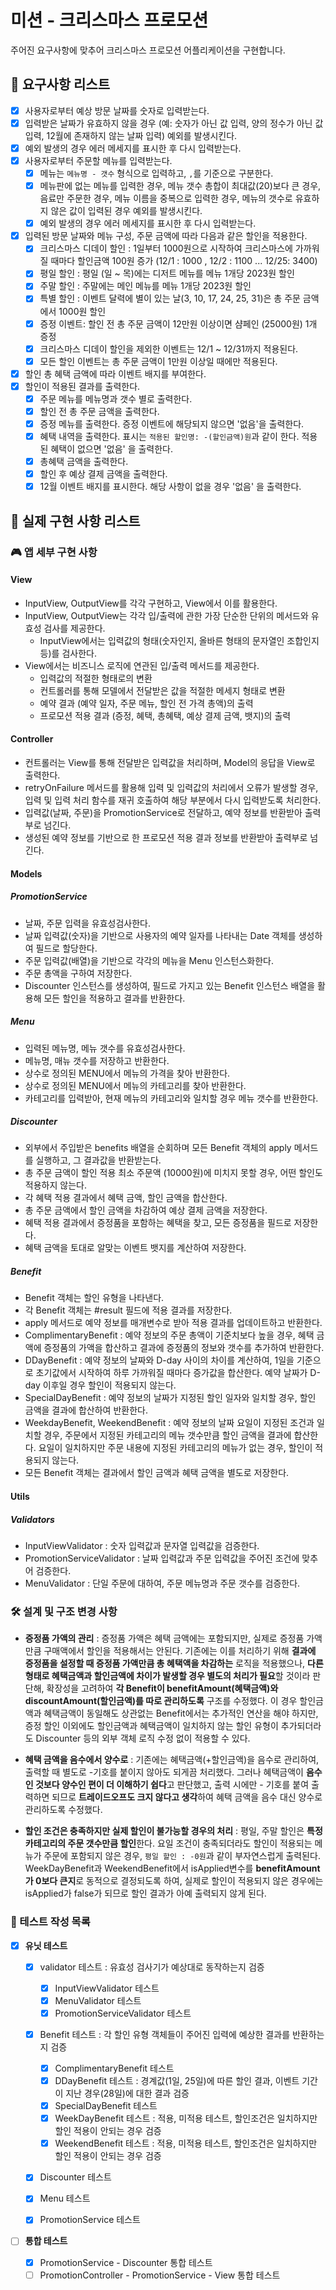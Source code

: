# 미션 - 크리스마스 프로모션

주어진 요구사항에 맞추어 크리스마스 프로모션 어플리케이션을 구현합니다.

## 🤔 요구사항 리스트

- [x] 사용자로부터 예상 방문 날짜를 숫자로 입력받는다.
- [x] 입력받은 날짜가 유효하지 않을 경우 (예: 숫자가 아닌 값 입력, 양의 정수가 아닌 값 입력, 12월에 존재하지 않는 날짜 입력) 예외를 발생시킨다.
- [x] 예외 발생의 경우 에러 메세지를 표시한 후 다시 입력받는다.
- [x] 사용자로부터 주문할 메뉴를 입력받는다.
  - [x] 메뉴는 `메뉴명 - 갯수` 형식으로 입력하고, `,`를 기준으로 구분한다.
  - [x] 메뉴판에 없는 메뉴를 입력한 경우, 메뉴 갯수 총합이 최대값(20)보다 큰 경우, 음료만 주문한 경우, 메뉴 이름을 중복으로 입력한 경우, 메뉴의 갯수로 유효하지 않은 값이 입력된 경우 예외를 발생시킨다.
  - [x] 예외 발생의 경우 에러 메세지를 표시한 후 다시 입력받는다.
- [x] 입력된 방문 날짜와 메뉴 구성, 주문 금액에 따라 다음과 같은 할인을 적용한다.
  - [x] 크리스마스 디데이 할인 : 1일부터 1000원으로 시작하여 크리스마스에 가까워질 때마다 할인금액 100원 증가 (12/1 : 1000 , 12/2 : 1100 ... 12/25: 3400)
  - [x] 평일 할인 : 평일 (일 ~ 목)에는 디저트 메뉴를 메뉴 1개당 2023원 할인
  - [x] 주말 할인 : 주말에는 메인 메뉴를 메뉴 1개당 2023원 할인
  - [x] 특별 할인 : 이벤트 달력에 별이 있는 날(3, 10, 17, 24, 25, 31)은 총 주문 금액에서 1000원 할인
  - [x] 증정 이벤트: 할인 전 총 주문 금액이 12만원 이상이면 샴페인 (25000원) 1개 증정
  - [x] 크리스마스 디데이 할인을 제외한 이벤트는 12/1 ~ 12/31까지 적용된다.
  - [x] 모든 할인 이벤트는 총 주문 금액이 1만원 이상일 때에만 적용된다.
- [x] 할인 총 혜택 금액에 따라 이벤트 배지를 부여한다.
- [x] 할인이 적용된 결과를 출력한다.
  - [x] 주문 메뉴를 메뉴명과 갯수 별로 출력한다.
  - [x] 할인 전 총 주문 금액을 출력한다.
  - [x] 증정 메뉴를 출력한다. 증정 이벤트에 해당되지 않으면 '없음'을 출력한다.
  - [x] 혜택 내역을 출력한다. 표시는 `적용된 할인명: -(할인금액)원`과 같이 한다. 적용된 혜택이 없으면 '없음' 을 출력한다.
  - [x] 총혜택 금액을 출력한다.
  - [x] 할인 후 예상 결제 금액을 출력한다.
  - [x] 12월 이벤트 배지를 표시한다. 해당 사항이 없을 경우 '없음' 을 출력한다.

## 🧐 실제 구현 사항 리스트

### 🎮 앱 세부 구현 사항

#### View

- InputView, OutputView를 각각 구현하고, View에서 이를 활용한다.
- InputView, OutputView는 각각 입/출력에 관한 가장 단순한 단위의 메서드와 유효성 검사를 제공한다.
  - InputView에서는 입력값의 형태(숫자인지, 올바른 형태의 문자열인 조합인지 등)를 검사한다.
- View에서는 비즈니스 로직에 연관된 입/출력 메서드를 제공한다.
  - 입력값의 적절한 형태로의 변환
  - 컨트롤러를 통해 모델에서 전달받은 값을 적절한 메세지 형태로 변환
  - 예약 결과 (예약 일자, 주문 메뉴, 할인 전 가격 총액)의 출력
  - 프로모션 적용 결과 (증정, 혜택, 총혜택, 예상 결제 금액, 뱃지)의 출력

#### Controller

- 컨트롤러는 View를 통해 전달받은 입력값을 처리하며, Model의 응답을 View로 출력한다.
- retryOnFailure 메서드를 활용해 입력 및 입력값의 처리에서 오류가 발생할 경우, 입력 및 입력 처리 함수를 재귀 호출하여 해당 부분에서 다시 입력받도록 처리한다.
- 입력값(날짜, 주문)을 PromotionService로 전달하고, 예약 정보를 반환받아 출력부로 넘긴다.
- 생성된 예약 정보를 기반으로 한 프로모션 적용 결과 정보를 반환받아 출력부로 넘긴다.

#### Models

##### PromotionService

- 날짜, 주문 입력을 유효성검사한다.
- 날짜 입력값(숫자)을 기반으로 사용자의 예약 일자를 나타내는 Date 객체를 생성하여 필드로 할당한다.
- 주문 입력값(배열)을 기반으로 각각의 메뉴을 Menu 인스턴스화한다.
- 주문 총액을 구하여 저장한다.
- Discounter 인스턴스를 생성하여, 필드로 가지고 있는 Benefit 인스턴스 배열을 활용해 모든 할인을 적용하고 결과를 반환한다.

##### Menu

- 입력된 메뉴명, 메뉴 갯수를 유효성검사한다.
- 메뉴명, 매뉴 갯수를 저장하고 반환한다.
- 상수로 정의된 MENU에서 메뉴의 가격을 찾아 반환한다.
- 상수로 정의된 MENU에서 메뉴의 카테고리를 찾아 반환한다.
- 카테고리를 입력받아, 현재 메뉴의 카테고리와 일치할 경우 메뉴 갯수를 반환한다.

##### Discounter

- 외부에서 주입받은 benefits 배열을 순회하며 모든 Benefit 객체의 apply 메서드를 실행하고, 그 결과값을 반환받는다.
- 총 주문 금액이 할인 적용 최소 주문액 (10000원)에 미치지 못할 경우, 어떤 할인도 적용하지 않는다.
- 각 혜택 적용 결과에서 혜택 금액, 할인 금액을 합산한다.
- 총 주문 금액에서 할인 금액을 차감하여 예상 결제 금액을 저장한다.
- 혜택 적용 결과에서 증정품을 포함하는 혜택을 찾고, 모든 증정품을 필드로 저장한다.
- 혜택 금액을 토대로 알맞는 이벤트 뱃지를 계산하여 저장한다.

##### Benefit

- Benefit 객체는 할인 유형을 나타낸다.
- 각 Benefit 객체는 #result 필드에 적용 결과를 저장한다.
- apply 메서드로 예약 정보를 매개변수로 받아 적용 결과를 업데이트하고 반환한다.
- ComplimentaryBenefit : 예약 정보의 주문 총액이 기준치보다 높을 경우, 혜택 금액에 증정품의 가액을 합산하고 결과에 증정품의 정보와 갯수를 추가하여 반환한다.
- DDayBenefit : 예약 정보의 날짜와 D-day 사이의 차이를 계산하여, 1일을 기준으로 초기값에서 시작하여 하루 가까워질 때마다 증가값을 합산한다. 예약 날짜가 D-day 이후일 경우 할인이 적용되지 않는다.
- SpecialDayBenefit : 예약 정보의 날짜가 지정된 할인 일자와 일치할 경우, 할인 금액을 결과에 합산하여 반환한다.
- WeekdayBenefit, WeekendBenefit : 예약 정보의 날짜 요일이 지정된 조건과 일치할 경우, 주문에서 지정된 카테고리의 메뉴 갯수만큼 할인 금액을 결과에 합산한다. 요일이 일치하지만 주문 내용에 지정된 카테고리의 메뉴가 없는 경우, 할인이 적용되지 않는다.
- 모든 Benefit 객체는 결과에서 할인 금액과 혜택 금액을 별도로 저장한다.

#### Utils

##### Validators

- InputViewValidator : 숫자 입력값과 문자열 입력값을 검증한다.
- PromotionServiceValidator : 날짜 입력값과 주문 입력값을 주어진 조건에 맞추어 검증한다.
- MenuValidator : 단일 주문에 대하여, 주문 메뉴명과 주문 갯수를 검증한다.

### 🛠 설계 및 구조 변경 사항

- **증정품 가액의 관리** : 증정품 가액은 혜택 금액에는 포함되지만, 실제로 증정품 가액 만큼 구매액에서 할인을 적용해서는 안된다. 기존에는 이를 처리하기 위해 **결과에 증정품을 설정할 때 증정품 가액만큼 총 혜택액을 차감하는** 로직을 적용했으나, **다른 형태로 혜택금액과 할인금액에 차이가 발생할 경우 별도의 처리가 필요**할 것이라 판단해, 확장성을 고려하여 **각 Benefit이 benefitAmount(혜택금액)와 discountAmount(할인금액)를 따로 관리하도록** 구조를 수정했다. 이 경우 할인금액과 혜택금액이 동일해도 상관없는 Benefit에서는 추가적인 연산을 해야 하지만, 증정 할인 이외에도 할인금액과 혜택금액이 일치하지 않는 할인 유형이 추가되더라도 Discounter 등의 외부 객체 로직 수정 없이 적용할 수 있다.

- **혜택 금액을 음수에서 양수로** : 기존에는 혜택금액(+할인금액)을 음수로 관리하여, 출력할 때 별도로 -기호를 붙이지 않아도 되게끔 처리했다. 그러나 혜택금액이 **음수인 것보다 양수인 편이 더 이해하기 쉽다**고 판단했고, 출력 시에만 - 기호를 붙여 출력하면 되므로 **트레이드오프도 크지 않다고 생각**하여 혜택 금액을 음수 대신 양수로 관리하도록 수정했다.

- **할인 조건은 충족하지만 실제 할인이 불가능할 경우의 처리** : 평일, 주말 할인은 **특정 카테고리의 주문 갯수만큼 할인**한다. 요일 조건이 충족되더라도 할인이 적용되는 메뉴가 주문에 포함되지 않은 경우, `평일 할인 : -0원`과 같이 부자연스럽게 출력된다. WeekDayBenefit과 WeekendBenefit에서 isApplied변수를 **benefitAmount가 0보다 큰지**로 동적으로 결정되도록 하여, 실제로 할인이 적용되지 않은 경우에는 isApplied가 false가 되므로 할인 결과가 아예 출력되지 않게 된다.

### 📝 테스트 작성 목록

- [x] **유닛 테스트**

  - [x] validator 테스트 : 유효성 검사기가 예상대로 동작하는지 검증
    - [x] InputViewValidator 테스트
    - [x] MenuValidator 테스트
    - [x] PromotionServiceValidator 테스트
  - [x] Benefit 테스트 : 각 할인 유형 객체들이 주어진 입력에 예상한 결과를 반환하는지 검증

    - [x] ComplimentaryBenefit 테스트
    - [x] DDayBenefit 테스트 : 경계값(1일, 25일)에 따른 할인 결과, 이벤트 기간이 지난 경우(28일)에 대한 결과 검증
    - [x] SpecialDayBenefit 테스트
    - [x] WeekDayBenefit 테스트 : 적용, 미적용 테스트, 할인조건은 일치하지만 할인 적용이 안되는 경우 검증
    - [x] WeekendBenefit 테스트 : 적용, 미적용 테스트, 할인조건은 일치하지만 할인 적용이 안되는 경우 검증

  - [x] Discounter 테스트
  - [x] Menu 테스트
  - [x] PromotionService 테스트

- [ ] **통합 테스트**
  - [x] PromotionService - Discounter 통합 테스트
  - [ ] PromotionController - PromotionService - View 통합 테스트
